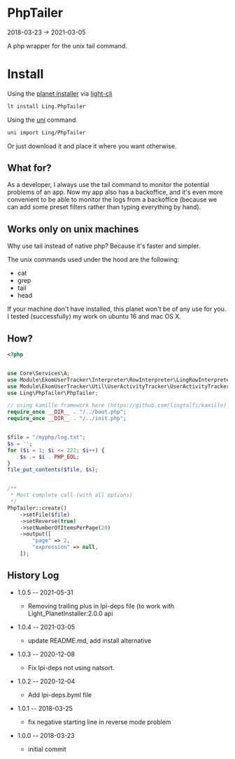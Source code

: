 PhpTailer
================
2018-03-23 -> 2021-03-05


A php wrapper for the unix tail command.



Install
==========
Using the [planet installer](https://github.com/lingtalfi/Light_PlanetInstaller) via [light-cli](https://github.com/lingtalfi/Light_Cli)
```bash
lt install Ling.PhpTailer
```

Using the [uni](https://github.com/lingtalfi/universe-naive-importer) command.
```bash
uni import Ling/PhpTailer
```

Or just download it and place it where you want otherwise.



What for?
------------

As a developer, I always use the tail command to monitor the potential problems of an app.
Now my app also has a backoffice, and it's even more convenient to be able to monitor 
the logs from a backoffice (because we can add some preset filters rather than typing everything by hand).



Works only on unix machines
---------------

Why use tail instead of native php?
Because it's faster and simpler.

The unix commands used under the hood are the following:

- cat
- grep
- tail
- head

If your machine don't have installed, this planet won't be of any use for you.
I tested (successfully) my work on ubuntu 16 and mac OS X.



How?
--------

```php
<?php


use Core\Services\A;
use Module\EkomUserTracker\Interpreter\RowInterpreter\LingRowInterpreter;
use Module\EkomUserTracker\Util\UserActivityTracker\UserActivityTracker;
use Ling\PhpTailer\PhpTailer;

// using kamille framework here (https://github.com/lingtalfi/kamille)
require_once __DIR__ . "/../boot.php";
require_once __DIR__ . "/../init.php";


$file = "/myphp/log.txt";
$s = '';
for ($i = 1; $i <= 222; $i++) {
    $s .= $i . PHP_EOL;
}
file_put_contents($file, $s);


/**
 * Most complete call (with all options)
 */
PhpTailer::create()
    ->setFile($file)
    ->setReverse(true)
    ->setNumberOfItemsPerPage(20)
    ->output([
        "page" => 2,
        "expression" => null,
    ]);
```




History Log
------------------

- 1.0.5 -- 2021-05-31

    - Removing trailing plus in lpi-deps file (to work with Light_PlanetInstaller:2.0.0 api

- 1.0.4 -- 2021-03-05

    - update README.md, add install alternative

- 1.0.3 -- 2020-12-08

    - Fix lpi-deps not using natsort.

- 1.0.2 -- 2020-12-04

    - Add lpi-deps.byml file

- 1.0.1 -- 2018-03-25

    - fix negative starting line in reverse mode problem
    
- 1.0.0 -- 2018-03-23

    - initial commit



